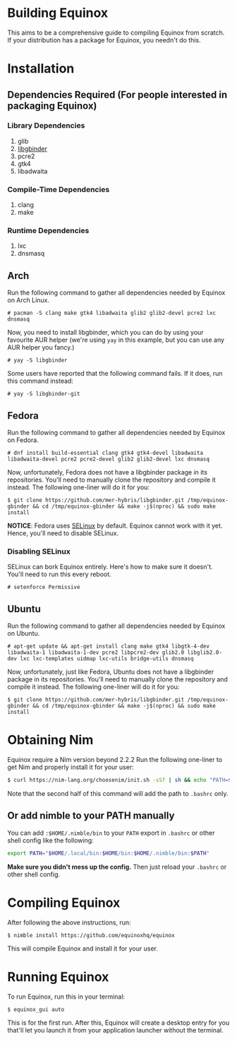 # Building Equinox
This aims to be a comprehensive guide to compiling Equinox from scratch. If your distribution has a package for Equinox, you needn't do this.

# Installation
## Dependencies Required (For people interested in packaging Equinox)
### Library Dependencies
1. glib
2. [libgbinder](https://github.com/mer-hybris/libgbinder)
3. pcre2
4. gtk4
5. libadwaita

### Compile-Time Dependencies
1. clang
2. make

### Runtime Dependencies
1. lxc
2. dnsmasq

## Arch
Run the following command to gather all dependencies needed by Equinox on Arch Linux.
```
# pacman -S clang make gtk4 libadwaita glib2 glib2-devel pcre2 lxc dnsmasq
```
Now, you need to install libgbinder, which you can do by using your favourite AUR helper (we're using `yay` in this example, but you can use any AUR helper you fancy.)

```
# yay -S libgbinder
```

Some users have reported that the following command fails. If it does, run this command instead:

```
# yay -S libgbinder-git
```

## Fedora
Run the following command to gather all dependencies needed by Equinox on Fedora.
```
# dnf install build-essential clang gtk4 gtk4-devel libadwaita libadwaita-devel pcre2 pcre2-devel glib2 glib2-devel lxc dnsmasq
```

Now, unfortunately, Fedora does not have a libgbinder package in its repositories. You'll need to manually clone the repository and compile it instead. 
The following one-liner will do it for you:
```
$ git clone https://github.com/mer-hybris/libgbinder.git /tmp/equinox-gbinder && cd /tmp/equinox-gbinder && make -j$(nproc) && sudo make install
```

**NOTICE**: Fedora uses [SELinux](https://en.wikipedia.org/wiki/Security-Enhanced_Linux) by default. Equinox cannot work with it yet. Hence, you'll need to disable SELinux.

### Disabling SELinux
SELinux can bork Equinox entirely. Here's how to make sure it doesn't.
You'll need to run this every reboot.
```
# setenforce Permissive
```

## Ubuntu
Run the following command to gather all dependencies needed by Equinox on Ubuntu.
```
# apt-get update && apt-get install clang make gtk4 libgtk-4-dev libadwaita-1 libadwaita-1-dev pcre2 libpcre2-dev glib2.0 libglib2.0-dev lxc lxc-templates uidmap lxc-utils bridge-utils dnsmasq
```

Now, unfortunately, just like Fedora, Ubuntu does not have a libgbinder package in its repositories. You'll need to manually clone the repository and compile it instead.
The following one-liner will do it for you:
```
$ git clone https://github.com/mer-hybris/libgbinder.git /tmp/equinox-gbinder && cd /tmp/equinox-gbinder && make -j$(nproc) && sudo make install
```

# Obtaining Nim
Equinox require a Nim version beyond 2.2.2
Run the following one-liner to get Nim and properly install it for your user:
```sh
$ curl https://nim-lang.org/choosenim/init.sh -sSf | sh && echo "PATH=$HOME/.nimble/bin:$PATH" >> ~/.bashrc
```
Note that the second half of this command will add the path to `.bashrc` only.

## Or add nimble to your PATH manually
You can add `:$HOME/.nimble/bin` to your `PATH` export in `.bashrc` or other shell config like the following:
```sh
export PATH="$HOME/.local/bin:$HOME/bin:$HOME/.nimble/bin:$PATH"
```

**Make sure you didn't mess up the config.** Then just reload your `.bashrc` or other shell config.

# Compiling Equinox
After following the above instructions, run:
```
$ nimble install https://github.com/equinoxhq/equinox
```
This will compile Equinox and install it for your user.

# Running Equinox
To run Equinox, run this in your terminal:
```
$ equinox_gui auto
```
This is for the first run. After this, Equinox will create a desktop entry for you that'll let you launch it from your application launcher without the terminal.


